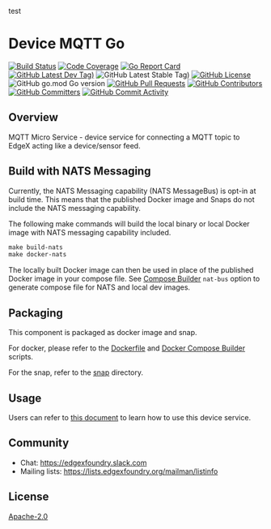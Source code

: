 test
# Device MQTT Go
[![Build Status](https://jenkins.edgexfoundry.org/view/EdgeX%20Foundry%20Project/job/edgexfoundry/job/device-mqtt-go/job/main/badge/icon)](https://jenkins.edgexfoundry.org/view/EdgeX%20Foundry%20Project/job/edgexfoundry/job/device-mqtt-go/job/main/) [![Code Coverage](https://codecov.io/gh/edgexfoundry/device-mqtt-go/branch/main/graph/badge.svg?token=IUywg34zfH)](https://codecov.io/gh/edgexfoundry/device-mqtt-go) [![Go Report Card](https://goreportcard.com/badge/github.com/edgexfoundry/device-mqtt-go)](https://goreportcard.com/report/github.com/edgexfoundry/device-mqtt-go) [![GitHub Latest Dev Tag)](https://img.shields.io/github/v/tag/edgexfoundry/device-mqtt-go?include_prereleases&sort=semver&label=latest-dev)](https://github.com/edgexfoundry/device-mqtt-go/tags) ![GitHub Latest Stable Tag)](https://img.shields.io/github/v/tag/edgexfoundry/device-mqtt-go?sort=semver&label=latest-stable) [![GitHub License](https://img.shields.io/github/license/edgexfoundry/device-mqtt-go)](https://choosealicense.com/licenses/apache-2.0/) ![GitHub go.mod Go version](https://img.shields.io/github/go-mod/go-version/edgexfoundry/device-mqtt-go) [![GitHub Pull Requests](https://img.shields.io/github/issues-pr-raw/edgexfoundry/device-mqtt-go)](https://github.com/edgexfoundry/device-mqtt-go/pulls) [![GitHub Contributors](https://img.shields.io/github/contributors/edgexfoundry/device-mqtt-go)](https://github.com/edgexfoundry/device-mqtt-go/contributors) [![GitHub Committers](https://img.shields.io/badge/team-committers-green)](https://github.com/orgs/edgexfoundry/teams/device-mqtt-go-committers/members) [![GitHub Commit Activity](https://img.shields.io/github/commit-activity/m/edgexfoundry/device-mqtt-go)](https://github.com/edgexfoundry/device-mqtt-go/commits)

## Overview
MQTT Micro Service - device service for connecting a MQTT topic to EdgeX acting like a device/sensor feed.

## Build with NATS Messaging
Currently, the NATS Messaging capability (NATS MessageBus) is opt-in at build time.
This means that the published Docker image and Snaps do not include the NATS messaging capability.

The following make commands will build the local binary or local Docker image with NATS messaging
capability included.
```makefile
make build-nats
make docker-nats
```

The locally built Docker image can then be used in place of the published Docker image in your compose file.
See [Compose Builder](https://github.com/edgexfoundry/edgex-compose/tree/main/compose-builder#gen) `nat-bus` option to generate compose file for NATS and local dev images.

## Packaging
This component is packaged as docker image and snap.

For docker, please refer to the [Dockerfile](Dockerfile) and [Docker Compose Builder](https://github.com/edgexfoundry/edgex-compose/tree/main/compose-builder) scripts.

For the snap, refer to the [snap](snap) directory.

## Usage
Users can refer to [this document](https://docs.edgexfoundry.org/2.1/examples/Ch-ExamplesAddingMQTTDevice) to learn how to use this device service.

## Community
- Chat: https://edgexfoundry.slack.com
- Mailing lists: https://lists.edgexfoundry.org/mailman/listinfo

## License
[Apache-2.0](LICENSE)
